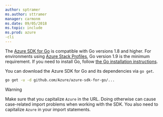 ```yaml
---
author: sptramer
ms.author: sttramer
manager: carmonm
ms.date: 09/05/2018 
ms.topic: include
ms.prod: azure
-cli
---
```

The [Azure SDK for Go](https://github.com/Azure/azure-sdk-for-go) is compatible with Go versions 1.8 and higher. For environments using
[Azure Stack Profiles](/azure/azure-stack/user/azure-stack-version-profiles-go), Go version 1.9 is the minimum requirement.
If you need to install Go, follow [the Go installation instructions](https://golang.org/doc/install).

You can download the Azure SDK for Go and its dependencies via `go get`.

```bash
go get -u -d github.com/Azure/azure-sdk-for-go/...
```

> [!WARNING]
> Make sure that you capitalize `Azure` in the URL. Doing otherwise can cause case-related import problems
> when working with the SDK. You also need to capitalize `Azure` in your import statements.
